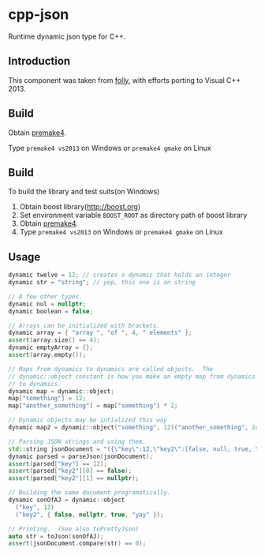 # cpp-json


Runtime dynamic json type for C++.


## Introduction

This component was taken from [folly](https://github.com/facebook/folly/blob/master/folly/dynamic.h), 
with efforts porting to Visual C++ 2013.


## Build

Obtain [premake4](http://industriousone.com/premake/download).

Type `premake4 vs2013` on Windows or `premake4 gmake` on Linux

## Build

To build the library and test suits(on Windows)

1. Obtain boost library(http://boost.org) 
2. Set environment variable `BOOST_ROOT` as directory path of boost library
3. Obtain [premake4](http://industriousone.com/premake/download).
4. Type `premake4 vs2013` on Windows or `premake4 gmake` on Linux


## Usage

``` Cpp
dynamic twelve = 12; // creates a dynamic that holds an integer
dynamic str = "string"; // yep, this one is an string

// A few other types.
dynamic nul = nullptr;
dynamic boolean = false;

// Arrays can be initialized with brackets.
dynamic array = { "array ", "of ", 4, " elements" };
assert(array.size() == 4);
dynamic emptyArray = {};
assert(array.empty());

// Maps from dynamics to dynamics are called objects.  The
// dynamic::object constant is how you make an empty map from dynamics
// to dynamics.
dynamic map = dynamic::object;
map["something"] = 12;
map["another_something"] = map["something"] * 2;

// Dynamic objects may be intialized this way
dynamic map2 = dynamic::object("something", 12)("another_something", 24);

// Parsing JSON strings and using them.
std::string jsonDocument = "({\"key\":12,\"key2\":[false, null, true, \"yay\"]})";
dynamic parsed = parseJson(jsonDocument);
assert(parsed["key"] == 12);
assert(parsed["key2"][0] == false);
assert(parsed["key2"][1] == nullptr);

// Building the same document programatically.
dynamic sonOfAJ = dynamic::object
  ("key", 12)
  ("key2", { false, nullptr, true, "yay" });

// Printing.  (See also toPrettyJson)
auto str = toJson(sonOfAJ);
assert(jsonDocument.compare(str) == 0);    
```
